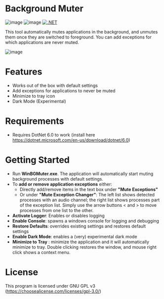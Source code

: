 
# Background Muter     
![image](https://img.shields.io/github/license/nefares/Background-Muter) ![image](https://img.shields.io/github/issues/nefares/Background-Muter) [![.NET](https://github.com/nefares/Background-Muter/actions/workflows/dotnet.yml/badge.svg)](https://github.com/nefares/Background-Muter/actions/workflows/dotnet.yml)

This tool automatically mutes applications in the background, and unmutes them once they are switched to foreground.
You can add exceptions for which applications are never muted.

![image](https://user-images.githubusercontent.com/8545128/170842100-7c0d6dbd-acf8-4d28-b605-8a7abbbc106c.png)

# Features
* Works out of the box with default settings
* Add exceptions for applications to never be muted
* Minimize to tray icon
* Dark Mode (Experimental) 

# Requirements
* Requires DotNet 6.0 to work (install here https://dotnet.microsoft.com/en-us/download/dotnet/6.0)

# Getting Started
 - Run **WinBGMuter.exe**. The application will automatically start muting background processes with default settings.
 - To **add or remove application exceptions** either:
	 - Directly add/remove items in the text box under **"Mute Exceptions"**
	 - Or under **"Mute Exception Changer"**: The left list shows detected processes with an audio channel; the right list shows processes part of the exception list. Simply use the arrow buttons < and > to move processes from one list to the other.
 - **Activate Logger**: Enables or disables logging
 - **Enable Console**: spawns a windows console for logging and debugging
 - **Restore Defaults**: overrides existing settings and restores default settings
 - **Enable Dark Mode**: enables a (very) experimental dark mode
 - **Minimize to Tray** : minimize the application and it will automatically minimize to tray. Double clicking restores the window, and mouse right click shows a context menu. 

# License

This program is licensed under GNU GPL v3 (https://choosealicense.com/licenses/gpl-3.0/)
